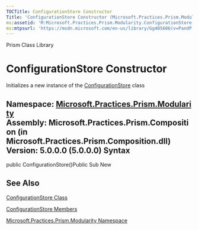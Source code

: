 ```yaml
---
TOCTitle: ConfigurationStore Constructor
Title: 'ConfigurationStore Constructor (Microsoft.Practices.Prism.Modularity)'
ms:assetid: 'M:Microsoft.Practices.Prism.Modularity.ConfigurationStore.\#ctor'
ms:mtpsurl: 'https://msdn.microsoft.com/en-us/library/Gg405606(v=PandP.50)'
---
```


Prism Class Library

ConfigurationStore Constructor
==============================

Initializes a new instance of the [ConfigurationStore](https://msdn.microsoft.com/t:microsoft.practices.prism.modularity.configurationstore) class

**Namespace:** [Microsoft.Practices.Prism.Modularity](https://msdn.microsoft.com/n:microsoft.practices.prism.modularity)
**Assembly:** Microsoft.Practices.Prism.Composition (in Microsoft.Practices.Prism.Composition.dll) Version: 5.0.0.0 (5.0.0.0)
Syntax
------

<span id="syntaxToggle"></span>public ConfigurationStore()Public Sub New

See Also
--------

<span id="seeAlsoToggle"></span>
[ConfigurationStore Class](https://msdn.microsoft.com/t:microsoft.practices.prism.modularity.configurationstore)

[ConfigurationStore Members](https://msdn.microsoft.com/allmembers.t:microsoft.practices.prism.modularity.configurationstore)

[Microsoft.Practices.Prism.Modularity Namespace](https://msdn.microsoft.com/n:microsoft.practices.prism.modularity)
